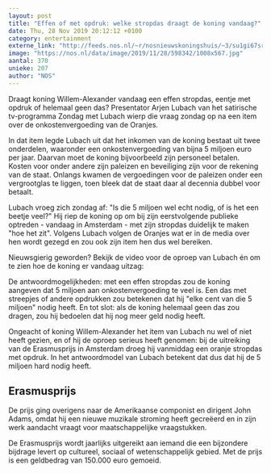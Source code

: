 ```yaml
---
layout: post
title: "Effen of met opdruk: welke stropdas draagt de koning vandaag?"
date: Thu, 28 Nov 2019 20:12:12 +0100
category: entertainment
externe_link: "http://feeds.nos.nl/~r/nosnieuwskoningshuis/~3/su1gi67srdo/2312463"
image: "https://nos.nl/data/image/2019/11/28/598342/1008x567.jpg"
aantal: 370
unieke: 207
author: "NOS"
---
```


<p>Draagt koning Willem-Alexander vandaag een effen stropdas, eentje met opdruk of helemaal geen das? Presentator Arjen Lubach van het satirische tv-programma Zondag met Lubach wierp die vraag zondag op na een item over de onkostenvergoeding van de Oranjes.</p>
<p>In dat item legde Lubach uit dat het inkomen van de koning bestaat uit twee onderdelen, waaronder een onkostenvergoeding van bijna 5 miljoen euro per jaar. Daarvan moet de koning bijvoorbeeld zijn personeel betalen. Kosten voor onder andere zijn paleizen en beveiliging zijn voor de rekening van de staat. Onlangs kwamen de vergoedingen voor de paleizen onder een vergrootglas te liggen, toen bleek dat de staat daar al decennia dubbel voor betaalt.</p>
<p>Lubach vroeg zich zondag af: "Is die 5 miljoen wel echt nodig, of is het een beetje veel?" Hij riep de koning op om bij zijn eerstvolgende publieke optreden - vandaag in Amsterdam - met zijn stropdas duidelijk te maken "hoe het zit". Volgens Lubach volgen de Oranjes wat er in de media over hen wordt gezegd en zou ook zijn item hen dus wel bereiken.</p>
<p>Nieuwsgierig geworden? Bekijk de video voor de oproep van Lubach én om te zien hoe de koning er vandaag uitzag:</p>
<p>De antwoordmogelijkheden: met een effen stropdas zou de koning aangeven dat 5 miljoen aan onkostenvergoeding te veel is. Een das met streepjes of andere opdrukken zou betekenen dat hij "elke cent van die 5 miljoen" nodig heeft. En tot slot: als de koning helemaal geen das zou dragen, zou hij bedoelen dat hij nog meer geld nodig heeft.</p>
<p>Ongeacht of koning Willem-Alexander het item van Lubach nu wel of niet heeft gezien, en of hij de oproep serieus heeft genomen: bij de uitreiking van de Erasmusprijs in Amsterdam droeg hij vanmiddag een oranje stropdas met opdruk. In het antwoordmodel van Lubach betekent dat dus dat hij de 5 miljoen hard nodig heeft.</p>
<h2>Erasmusprijs</h2>
<p>De prijs ging overigens naar de Amerikaanse componist en dirigent John Adams, omdat hij een nieuwe muzikale stroming heeft gecreëerd en in zijn werk aandacht vraagt voor maatschappelijke vraagstukken.</p>
<p>De Erasmusprijs wordt jaarlijks uitgereikt aan iemand die een bijzondere bijdrage levert op cultureel, sociaal of wetenschappelijk gebied. Met de prijs is een geldbedrag van 150.000 euro gemoeid.</p><img src="http://feeds.feedburner.com/~r/nosnieuwskoningshuis/~4/su1gi67srdo" height="1" width="1" alt=""/>
